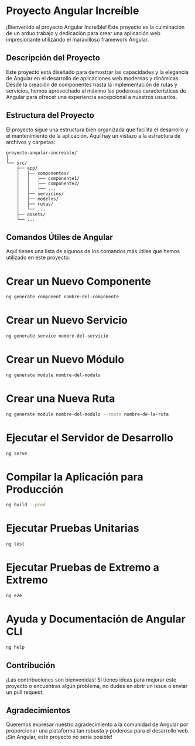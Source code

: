 # Proyecto Angular Increíble

¡Bienvenido al proyecto Angular Increíble! Este proyecto es la culminación de un arduo trabajo y dedicación para crear una aplicación web impresionante utilizando el maravilloso framework Angular.

## Descripción del Proyecto

Este proyecto está diseñado para demostrar las capacidades y la elegancia de Angular en el desarrollo de aplicaciones web modernas y dinámicas. Desde la creación de componentes hasta la implementación de rutas y servicios, hemos aprovechado al máximo las poderosas características de Angular para ofrecer una experiencia excepcional a nuestros usuarios.

## Estructura del Proyecto

El proyecto sigue una estructura bien organizada que facilita el desarrollo y el mantenimiento de la aplicación. Aquí hay un vistazo a la estructura de archivos y carpetas:

``` 
proyecto-angular-increible/
│
└── src/
    ├── app/
    │   ├── componentes/
    │   │   ├── componente1/
    │   │   ├── componente2/
    │   │   └── ...
    │   ├── servicios/
    │   ├── modelos/
    │   ├── rutas/
    │   └── ...
    ├── assets/
    └── ...
```

## Comandos Útiles de Angular

Aquí tienes una lista de algunos de los comandos más útiles que hemos utilizado en este proyecto:

# Crear un Nuevo Componente
```bash
ng generate component nombre-del-componente
```
# Crear un Nuevo Servicio
```bash
ng generate service nombre-del-servicio
```
# Crear un Nuevo Módulo
```bash
ng generate module nombre-del-modulo
```
# Crear una Nueva Ruta
```bash
ng generate module nombre-del-modulo --route nombre-de-la-ruta
```
# Ejecutar el Servidor de Desarrollo
```bash
ng serve
```
# Compilar la Aplicación para Producción
```bash
ng build --prod
```
# Ejecutar Pruebas Unitarias
```bash
ng test
```
# Ejecutar Pruebas de Extremo a Extremo
```bash
ng e2e
```
# Ayuda y Documentación de Angular CLI
```bash
ng help
```

## Contribución

¡Las contribuciones son bienvenidas! Si tienes ideas para mejorar este proyecto o encuentras algún problema, no dudes en abrir un issue o enviar un pull request.

## Agradecimientos

Queremos expresar nuestro agradecimiento a la comunidad de Angular por proporcionar una plataforma tan robusta y poderosa para el desarrollo web. ¡Sin Angular, este proyecto no sería posible!
